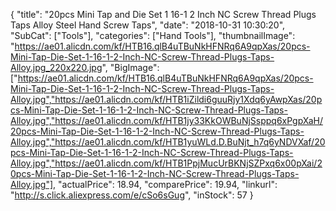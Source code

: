 {
	"title": "20pcs Mini Tap and Die Set 1 16-1 2 Inch NC Screw Thread Plugs Taps Alloy Steel Hand Screw Taps",
	"date": "2018-10-31 10:30:20",
	"SubCat": ["Tools"],
	"categories": ["Hand Tools"],
	"thumbnailImage": "https://ae01.alicdn.com/kf/HTB16.qlB4uTBuNkHFNRq6A9qpXas/20pcs-Mini-Tap-Die-Set-1-16-1-2-Inch-NC-Screw-Thread-Plugs-Taps-Alloy.jpg_220x220.jpg",
	"BigImage": ["https://ae01.alicdn.com/kf/HTB16.qlB4uTBuNkHFNRq6A9qpXas/20pcs-Mini-Tap-Die-Set-1-16-1-2-Inch-NC-Screw-Thread-Plugs-Taps-Alloy.jpg","https://ae01.alicdn.com/kf/HTB1iZildi6guuRjy1Xdq6yAwpXas/20pcs-Mini-Tap-Die-Set-1-16-1-2-Inch-NC-Screw-Thread-Plugs-Taps-Alloy.jpg","https://ae01.alicdn.com/kf/HTB1jy33KkOWBuNjSsppq6xPgpXaH/20pcs-Mini-Tap-Die-Set-1-16-1-2-Inch-NC-Screw-Thread-Plugs-Taps-Alloy.jpg","https://ae01.alicdn.com/kf/HTB1yuWLd.D.BuNjt_h7q6yNDVXaf/20pcs-Mini-Tap-Die-Set-1-16-1-2-Inch-NC-Screw-Thread-Plugs-Taps-Alloy.jpg","https://ae01.alicdn.com/kf/HTB1PpjMucUrBKNjSZPxq6x00pXai/20pcs-Mini-Tap-Die-Set-1-16-1-2-Inch-NC-Screw-Thread-Plugs-Taps-Alloy.jpg"],
	"actualPrice": 18.94,
	"comparePrice": 19.94,
	"linkurl": "http://s.click.aliexpress.com/e/cSo6sGug",
	"inStock": 57
}
